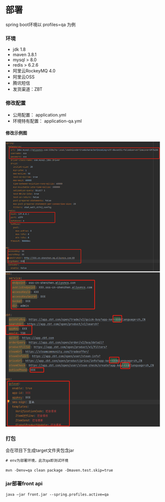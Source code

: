# 部署

spring boot环境以 profiles=qa 为例

### 环境

- jdk 1.8
- maven 3.8.1
- mysql > 8.0
- redis > 6.2.6
- 阿里云RockeyMQ 4.0
- 阿里云OSS
- 腾讯短信
- 发货渠道：ZBT

### 修改配置

- 公用配置： application.yml
- 环境特有配置： application-qa.yml 

#### 修改示例图

![env.jpg](img/env.jpg)
![env1.png](img%2Fenv1.png)
### 打包

会在项目下生成target文件夹包含jar
```
# env为部署环境，此次qa即测试环境

mvn -Denv=qa clean package -Dmaven.test.skip=true
```

### jar部署front api
```
java –jar front.jar --spring.profiles.active=qa
```
